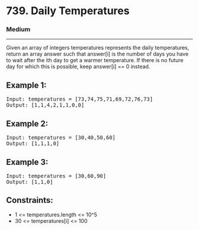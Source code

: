# 739. Daily Temperatures

### Medium

---

Given an array of integers temperatures represents the daily temperatures, return an array answer such that answer[i] is the number of days you have to wait after the ith day to get a warmer temperature. If there is no future day for which this is possible, keep answer[i] == 0 instead.

## Example 1:

<pre>
Input: temperatures = [73,74,75,71,69,72,76,73]
Output: [1,1,4,2,1,1,0,0] 
</pre>

## Example 2:

<pre>
Input: temperatures = [30,40,50,60]
Output: [1,1,1,0]
</pre>

## Example 3:

<pre>
Input: temperatures = [30,60,90]
Output: [1,1,0]
</pre>

## Constraints:

- 1 <= temperatures.length <= 10^5
- 30 <= temperatures[i] <= 100
